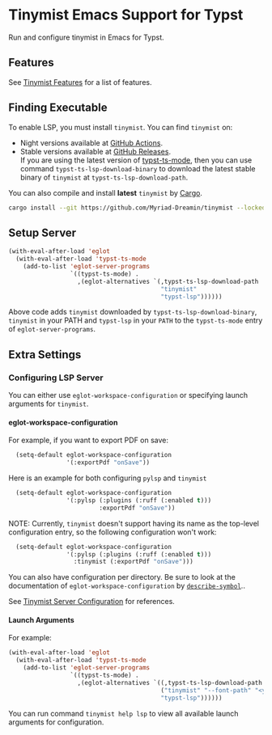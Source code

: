 <!-- This file is generated by scripts/link-docs.mjs from docs/tinymist/frontend/emacs.typ. Do not edit manually. -->
# Tinymist Emacs Support for Typst

Run and configure tinymist in Emacs for Typst.

## Features

See [Tinymist Features](https://github.com/Myriad-Dreamin/tinymist#features) for a list of features.


## Finding Executable

To enable LSP, you must install `tinymist`. You can find `tinymist` on:

- Night versions available at [GitHub Actions](https://github.com/Myriad-Dreamin/tinymist/actions).
- Stable versions available at [GitHub Releases](https://github.com/Myriad-Dreamin/tinymist/releases). \
  If you are using the latest version of
  [typst-ts-mode](https://codeberg.org/meow_king/typst-ts-mode), then
  you can use command `typst-ts-lsp-download-binary` to download the latest
  stable binary of `tinymist` at `typst-ts-lsp-download-path`.


You can also compile and install **latest** `tinymist` by [Cargo](https://www.rust-lang.org/tools/install).

```bash
cargo install --git https://github.com/Myriad-Dreamin/tinymist --locked tinymist
```


## Setup Server


```el
(with-eval-after-load 'eglot
  (with-eval-after-load 'typst-ts-mode
    (add-to-list 'eglot-server-programs
                 `((typst-ts-mode) .
                   ,(eglot-alternatives `(,typst-ts-lsp-download-path
                                          "tinymist"
                                          "typst-lsp"))))))
```

Above code adds `tinymist` downloaded by `typst-ts-lsp-download-binary`, `tinymist` in
your PATH and `typst-lsp` in your `PATH` to the `typst-ts-mode` entry of `eglot-server-programs`.


## Extra Settings

### Configuring LSP Server


You can either use `eglot-workspace-configuration` or specifying launch
arguments for `tinymist`.

#### eglot-workspace-configuration


For example, if you want to export PDF on save:

```el
  (setq-default eglot-workspace-configuration
                '(:exportPdf "onSave"))
```

Here is an example for both configuring `pylsp` and `tinymist`

```el
  (setq-default eglot-workspace-configuration
                '(:pylsp (:plugins (:ruff (:enabled t)))
                         :exportPdf "onSave"))
```

NOTE: Currently, `tinymist` doesn't support having its name as the top-level
configuration entry, so the following configuration won't work:

```el
  (setq-default eglot-workspace-configuration
                '(:pylsp (:plugins (:ruff (:enabled t)))
                  :tinymist (:exportPdf "onSave")))
```

You can also have configuration per directory. Be sure to look at the
documentation of `eglot-workspace-configuration` by [`describe-symbol`](https://www.gnu.org/software/emacs/manual/html_node/emacs/Name-Help.html)..

See [Tinymist Server Configuration](https://github.com/Myriad-Dreamin/tinymist/tree/main/editors/neovim/Configuration.md)
for references.


#### Launch Arguments

For example:

```el
(with-eval-after-load 'eglot
  (with-eval-after-load 'typst-ts-mode
    (add-to-list 'eglot-server-programs
                 `((typst-ts-mode) .
                   ,(eglot-alternatives `((,typst-ts-lsp-download-path "--font-path" "<your-font-path>")
                                          ("tinymist" "--font-path" "<your-font-path>")
                                          "typst-lsp"))))))
```

You can run command `tinymist help lsp` to view all available launch arguments for
configuration.
